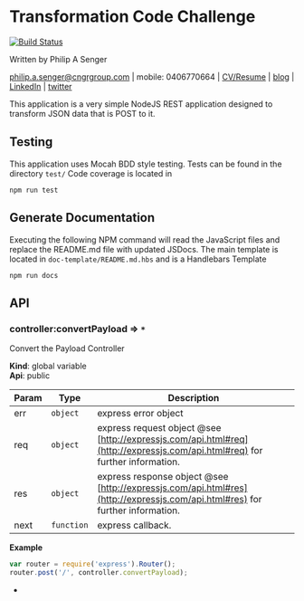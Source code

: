 # Transformation Code Challenge


[![Build Status](https://travis-ci.org/psenger/Transformation-Code-Challenge.svg?branch=master)](https://travis-ci.org/psenger/Transformation-Code-Challenge)

Written by Philip A Senger

[philip.a.senger@cngrgroup.com](mailto:philip.a.senger@cngrgroup.com) |
mobile: 0406770664 |
[CV/Resume](http://www.visualcv.com/philipsenger) |
[blog](http://www.apachecommonstipsandtricks.blogspot.com/) |
[LinkedIn](http://au.linkedin.com/in/philipsenger) |
[twitter](http://twitter.com/PSengerDownUndr)


This application is a very simple NodeJS REST application designed to transform JSON data that is POST to it.

## Testing

This application uses Mocah BDD style testing. Tests can be found in the directory ```test/``` Code coverage is located in

    npm run test

## Generate Documentation

Executing the following NPM command will read the JavaScript files and replace the README.md file with updated JSDocs. The main template is located in ```doc-template/README.md.hbs``` and is a Handlebars Template

    npm run docs

## API

<a name="controller_convertPayload"></a>
### controller:convertPayload ⇒ <code>\*</code>
Convert the Payload Controller

**Kind**: global variable  
**Api**: public  

| Param | Type | Description |
| --- | --- | --- |
| err | <code>object</code> | express error object |
| req | <code>object</code> | express request object @see [http://expressjs.com/api.html#req](http://expressjs.com/api.html#req) for further information. |
| res | <code>object</code> | express response object @see [http://expressjs.com/api.html#res](http://expressjs.com/api.html#res) for further information. |
| next | <code>function</code> | express callback. |

**Example**  
```JavaScript
var router = require('express').Router();
router.post('/', controller.convertPayload);
```

-

